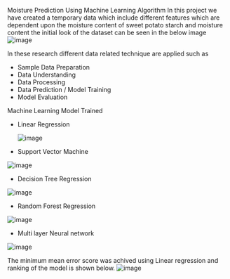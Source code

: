 Moisture Prediction Using Machine Learning Algorithm
In this project we have created a temporary data which include different features which are dependent upon the moisture content of
sweet potato starch and moisture content the initial look of the dataset can be seen in the below image
![image](https://user-images.githubusercontent.com/63579929/206769815-523947ce-8d19-4191-bf8f-8e6a94394706.png)

In these research different data related technique are applied such as
- Sample Data Preparation
- Data Understanding
- Data Processing
- Data Prediction / Model Training
- Model Evaluation

Machine Learning Model Trained

- Linear Regression

  ![image](https://user-images.githubusercontent.com/63579929/206872853-d1623b08-2408-4788-beed-37e8405a1048.png)
- Support Vector Machine

![image](https://user-images.githubusercontent.com/63579929/206872865-5ce6577b-c42b-4e86-b5bd-9a1d5efd0e28.png)
- Decision Tree Regression

![image](https://user-images.githubusercontent.com/63579929/206872872-21236242-e7a5-4b34-ae01-a19b980d2af7.png)
- Random Forest Regression

![image](https://user-images.githubusercontent.com/63579929/206872879-5ec1218c-a4b5-44de-a7ae-e624058d1fca.png)
- Multi layer Neural network

![image](https://user-images.githubusercontent.com/63579929/206872885-95bc49e5-56bc-4df4-be87-e2140e5829ab.png)

The minimum mean error score was achived using Linear regression and ranking of the model is shown below.
![image](https://user-images.githubusercontent.com/63579929/206872924-ec1f5f39-efea-4f9b-bb95-06afbb232b8c.png)
